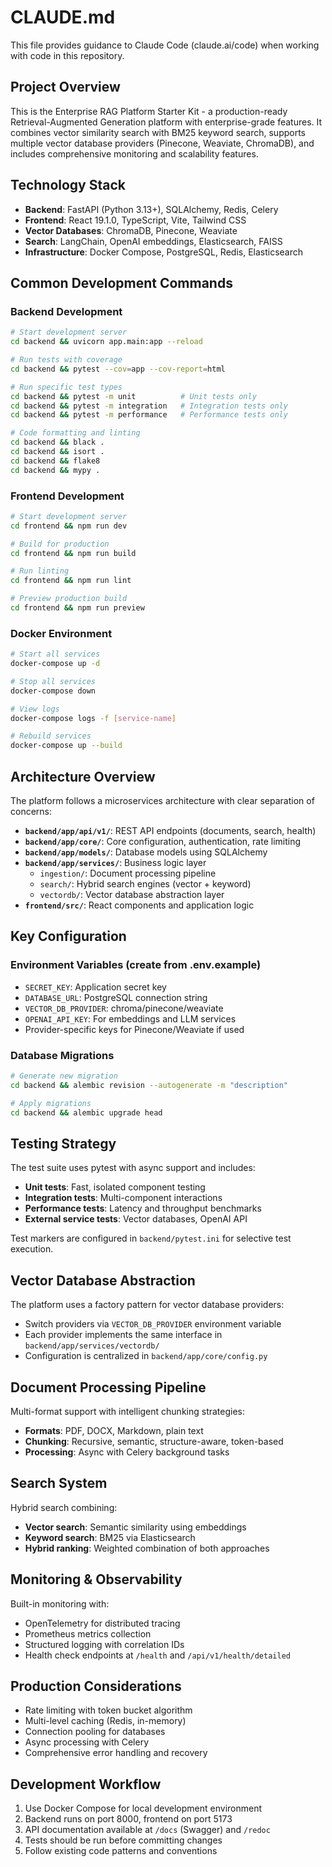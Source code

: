 # CLAUDE.md

This file provides guidance to Claude Code (claude.ai/code) when working with code in this repository.

## Project Overview

This is the Enterprise RAG Platform Starter Kit - a production-ready Retrieval-Augmented Generation platform with enterprise-grade features. It combines vector similarity search with BM25 keyword search, supports multiple vector database providers (Pinecone, Weaviate, ChromaDB), and includes comprehensive monitoring and scalability features.

## Technology Stack

- **Backend**: FastAPI (Python 3.13+), SQLAlchemy, Redis, Celery
- **Frontend**: React 19.1.0, TypeScript, Vite, Tailwind CSS
- **Vector Databases**: ChromaDB, Pinecone, Weaviate
- **Search**: LangChain, OpenAI embeddings, Elasticsearch, FAISS
- **Infrastructure**: Docker Compose, PostgreSQL, Redis, Elasticsearch

## Common Development Commands

### Backend Development

```bash
# Start development server
cd backend && uvicorn app.main:app --reload

# Run tests with coverage
cd backend && pytest --cov=app --cov-report=html

# Run specific test types
cd backend && pytest -m unit          # Unit tests only
cd backend && pytest -m integration   # Integration tests only
cd backend && pytest -m performance   # Performance tests only

# Code formatting and linting
cd backend && black .
cd backend && isort .
cd backend && flake8
cd backend && mypy .
```

### Frontend Development

```bash
# Start development server
cd frontend && npm run dev

# Build for production
cd frontend && npm run build

# Run linting
cd frontend && npm run lint

# Preview production build
cd frontend && npm run preview
```

### Docker Environment

```bash
# Start all services
docker-compose up -d

# Stop all services
docker-compose down

# View logs
docker-compose logs -f [service-name]

# Rebuild services
docker-compose up --build
```

## Architecture Overview

The platform follows a microservices architecture with clear separation of concerns:

- **`backend/app/api/v1/`**: REST API endpoints (documents, search, health)
- **`backend/app/core/`**: Core configuration, authentication, rate limiting
- **`backend/app/models/`**: Database models using SQLAlchemy
- **`backend/app/services/`**: Business logic layer
  - `ingestion/`: Document processing pipeline
  - `search/`: Hybrid search engines (vector + keyword)
  - `vectordb/`: Vector database abstraction layer
- **`frontend/src/`**: React components and application logic

## Key Configuration

### Environment Variables (create from .env.example)

- `SECRET_KEY`: Application secret key
- `DATABASE_URL`: PostgreSQL connection string
- `VECTOR_DB_PROVIDER`: chroma/pinecone/weaviate
- `OPENAI_API_KEY`: For embeddings and LLM services
- Provider-specific keys for Pinecone/Weaviate if used

### Database Migrations

```bash
# Generate new migration
cd backend && alembic revision --autogenerate -m "description"

# Apply migrations
cd backend && alembic upgrade head
```

## Testing Strategy

The test suite uses pytest with async support and includes:

- **Unit tests**: Fast, isolated component testing
- **Integration tests**: Multi-component interactions
- **Performance tests**: Latency and throughput benchmarks
- **External service tests**: Vector databases, OpenAI API

Test markers are configured in `backend/pytest.ini` for selective test execution.

## Vector Database Abstraction

The platform uses a factory pattern for vector database providers:

- Switch providers via `VECTOR_DB_PROVIDER` environment variable
- Each provider implements the same interface in `backend/app/services/vectordb/`
- Configuration is centralized in `backend/app/core/config.py`

## Document Processing Pipeline

Multi-format support with intelligent chunking strategies:

- **Formats**: PDF, DOCX, Markdown, plain text
- **Chunking**: Recursive, semantic, structure-aware, token-based
- **Processing**: Async with Celery background tasks

## Search System

Hybrid search combining:

- **Vector search**: Semantic similarity using embeddings
- **Keyword search**: BM25 via Elasticsearch
- **Hybrid ranking**: Weighted combination of both approaches

## Monitoring & Observability

Built-in monitoring with:

- OpenTelemetry for distributed tracing
- Prometheus metrics collection
- Structured logging with correlation IDs
- Health check endpoints at `/health` and `/api/v1/health/detailed`

## Production Considerations

- Rate limiting with token bucket algorithm
- Multi-level caching (Redis, in-memory)
- Connection pooling for databases
- Async processing with Celery
- Comprehensive error handling and recovery

## Development Workflow

1. Use Docker Compose for local development environment
2. Backend runs on port 8000, frontend on port 5173
3. API documentation available at `/docs` (Swagger) and `/redoc`
4. Tests should be run before committing changes
5. Follow existing code patterns and conventions
